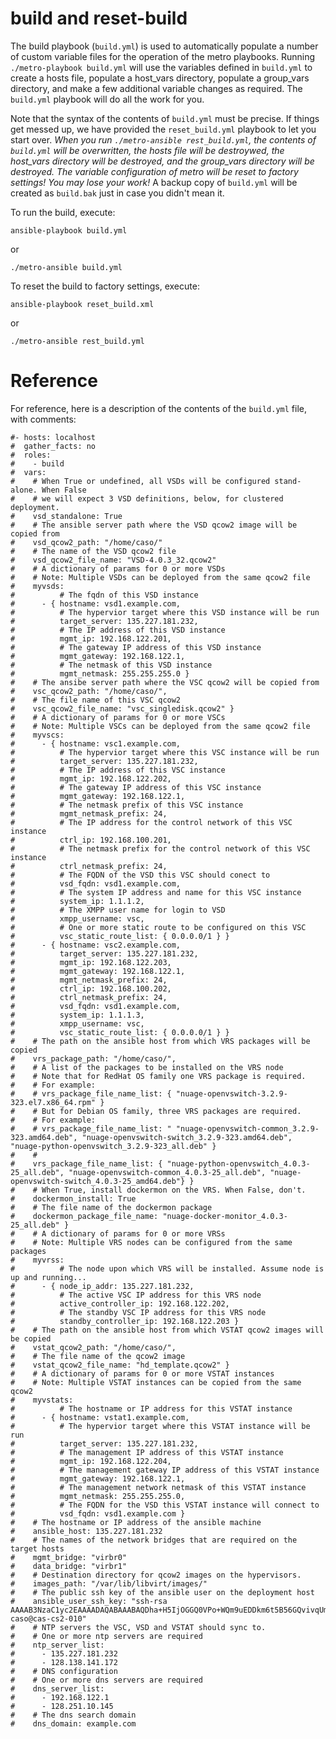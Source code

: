 # build and reset-build

The build playbook (`build.yml`) is used to automatically populate a number of custom variable files for the operation of the metro playbooks. Running `./metro-playbook build.yml` will use the variables defined in `build.yml` to create a hosts file, populate a host_vars directory, populate a group_vars directory, and make a few additional variable changes as required. The `build.yml` playbook will do all the work for you.

Note that the syntax of the contents of `build.yml` must be precise. If things get messed up, we have provided the `reset_build.yml` playbook to let you start over. *When you run `./metro-ansible rest_build.yml`, the contents of `build.yml` will be overwritten, the hosts file will be destroywed, the host_vars directory will be destroyed, and the group_vars directory will be destroyed. The variable configuration of metro will be reset to factory settings! You may lose your work!* A backup copy of `build.yml` will be created as `build.bak` just in case you didn't mean it.

To run the build, execute:

`ansible-playbook build.yml`

or

`./metro-ansible build.yml`

To reset the build to factory settings, execute:

`ansible-playbook reset_build.xml`

or

`./metro-ansible rest_build.yml`

# Reference

For reference, here is a description of the contents of the `build.yml` file, with comments:

```
#- hosts: localhost
#  gather_facts: no
#  roles:
#    - build
#  vars:
#    # When True or undefined, all VSDs will be configured stand-alone. When False
#    # we will expect 3 VSD definitions, below, for clustered deployment.
#    vsd_standalone: True
#    # The ansible server path where the VSD qcow2 image will be copied from
#    vsd_qcow2_path: "/home/caso/"
#    # The name of the VSD qcow2 file
#    vsd_qcow2_file_name: "VSD-4.0.3_32.qcow2"
#    # A dictionary of params for 0 or more VSDs
#    # Note: Multiple VSDs can be deployed from the same qcow2 file
#    myvsds:
#          # The fqdn of this VSD instance
#      - { hostname: vsd1.example.com,
#          # The hypervior target where this VSD instance will be run
#          target_server: 135.227.181.232,
#          # The IP address of this VSD instance
#          mgmt_ip: 192.168.122.201,
#          # The gateway IP address of this VSD instance
#          mgmt_gateway: 192.168.122.1,
#          # The netmask of this VSD instance
#          mgmt_netmask: 255.255.255.0 }
#    # The ansibe server path where the VSC qcow2 will be copied from
#    vsc_qcow2_path: "/home/caso/",
#    # The file name of this VSC qcow2
#    vsc_qcow2_file_name: "vsc_singledisk.qcow2" }
#    # A dictionary of params for 0 or more VSCs
#    # Note: Multiple VSCs can be deployed from the same qcow2 file
#    myvscs:
#      - { hostname: vsc1.example.com,
#          # The hypervior target where this VSC instance will be run
#          target_server: 135.227.181.232,
#          # The IP address of this VSC instance
#          mgmt_ip: 192.168.122.202,
#          # The gateway IP address of this VSC instance
#          mgmt_gateway: 192.168.122.1,
#          # The netmask prefix of this VSC instance
#          mgmt_netmask_prefix: 24,
#          # The IP address for the control network of this VSC instance
#          ctrl_ip: 192.168.100.201,
#          # The netmask prefix for the control network of this VSC instance
#          ctrl_netmask_prefix: 24,
#          # The FQDN of the VSD this VSC should conect to
#          vsd_fqdn: vsd1.example.com,
#          # The system IP address and name for this VSC instance
#          system_ip: 1.1.1.2,
#          # The XMPP user name for login to VSD
#          xmpp_username: vsc,
#          # One or more static route to be configured on this VSC
#          vsc_static_route_list: { 0.0.0.0/1 } }
#      - { hostname: vsc2.example.com,
#          target_server: 135.227.181.232,
#          mgmt_ip: 192.168.122.203,
#          mgmt_gateway: 192.168.122.1,
#          mgmt_netmask_prefix: 24,
#          ctrl_ip: 192.168.100.202,
#          ctrl_netmask_prefix: 24,
#          vsd_fqdn: vsd1.example.com,
#          system_ip: 1.1.1.3,
#          xmpp_username: vsc,
#          vsc_static_route_list: { 0.0.0.0/1 } }
#    # The path on the ansible host from which VRS packages will be copied
#    vrs_package_path: "/home/caso/",
#    # A list of the packages to be installed on the VRS node
#    # Note that for RedHat OS family one VRS package is required.
#    # For example:
#    # vrs_package_file_name_list: { "nuage-openvswitch-3.2.9-323.el7.x86_64.rpm" }
#    # But for Debian OS family, three VRS packages are required.
#    # For example:
#    # vrs_package_file_name_list: " "nuage-openvswitch-common_3.2.9-323.amd64.deb", "nuage-openvswitch-switch_3.2.9-323.amd64.deb", "nuage-python-openvswitch_3.2.9-323_all.deb" } 
#    #
#    vrs_package_file_name_list: { "nuage-python-openvswitch_4.0.3-25_all.deb", "nuage-openvswitch-common_4.0.3-25_all.deb", "nuage-openvswitch-switch_4.0.3-25_amd64.deb"} }
#    # When True, install dockermon on the VRS. When False, don't.
#    dockermon_install: True
#    # The file name of the dockermon package
#    dockermon_package_file_name: "nuage-docker-monitor_4.0.3-25_all.deb" }
#    # A dictionary of params for 0 or more VRSs
#    # Note: Multiple VRS nodes can be configured from the same packages
#    myvrss:
#          # The node upon which VRS will be installed. Assume node is up and running...
#      - { node_ip_addr: 135.227.181.232,
#          # The active VSC IP address for this VRS node
#          active_controller_ip: 192.168.122.202,
#          # The standby VSC IP address for this VRS node
#          standby_controller_ip: 192.168.122.203 }
#    # The path on the ansible host from which VSTAT qcow2 images will be copied
#    vstat_qcow2_path: "/home/caso/",
#    # The file name of the qcow2 image
#    vstat_qcow2_file_name: "hd_template.qcow2" }
#    # A dictionary of params for 0 or more VSTAT instances
#    # Note: Multiple VSTAT instances can be copied from the same qcow2
#    myvstats:
#          # The hostname or IP address for this VSTAT instance
#      - { hostname: vstat1.example.com,
#          # The hypervior target where this VSTAT instance will be run
#          target_server: 135.227.181.232,
#          # The management IP address of this VSTAT instance
#          mgmt_ip: 192.168.122.204,
#          # The management gateway IP address of this VSTAT instance
#          mgmt_gateway: 192.168.122.1,
#          # The management network netmask of this VSTAT instance
#          mgmt_netmask: 255.255.255.0,
#          # The FQDN for the VSD this VSTAT instance will connect to
#          vsd_fqdn: vsd1.example.com }
#    # The hostname or IP address of the ansible machine
#    ansible_host: 135.227.181.232
#    # The names of the network bridges that are required on the target hosts
#    mgmt_bridge: "virbr0"
#    data_bridge: "virbr1"
#    # Destination directory for qcow2 images on the hypervisors.
#    images_path: "/var/lib/libvirt/images/"
#    # The public ssh key of the ansible user on the deployment host
#    ansible_user_ssh_key: "ssh-rsa AAAAB3NzaC1yc2EAAAADAQABAAABAQDha+H5IjOGGQ0VPo+WQm9uEDDkm6t5B56GQvivqUmK7QvWA8bYXSqmO4gp3zi6QZ558yHYWMrLS8ZGn93sDs68y24ROnaWJfj4dlp7mHsHVdP3yASeu9xW10p7WuEbriVoOjpX81+BsQwM6jiPzt+7VcbMrfL+Lo08aYW/XZxFe4ogk34AYo1t2eDmxROBk3aZ4hF4yvr0z/M92p4oDoU4FRFHYoAR5Kr8LQk9yGccGjmNFDSxhNZMkEHl0dmpb17xR7f9gbruBHe4NDFcfbCMHxC80uX1QKzj8mNC7dzTA/0CeaDa24pRYNabPHWmaijaQi6pFqPzIPKG48VfMzNn caso@cas-cs2-010"
#    # NTP servers the VSC, VSD and VSTAT should sync to.
#    # One or more ntp servers are required
#    ntp_server_list:
#      - 135.227.181.232
#      - 128.138.141.172
#    # DNS configuration
#    # One or more dns servers are required
#    dns_server_list:
#      - 192.168.122.1
#      - 128.251.10.145
#    # The dns search domain
#    dns_domain: example.com
```
